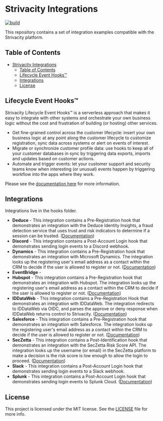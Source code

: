 # Strivacity Integrations 

[![build](https://github.com/Strivacity/integrations/actions/workflows/main.yml/badge.svg)](https://github.com/Strivacity/integrations/actions/workflows/main.yml)

This repository contains a set of integration examples compatible with the Strivacity platform.

## Table of Contents
- [Strivacity Integrations](#strivacity-integrations)
  - [Table of Contents](#table-of-contents)
  - [Lifecycle Event Hooks™](#lifecycle-event-hooks)
  - [Integrations](#integrations)
  - [License](#license)

## Lifecycle Event Hooks™

Strivacity Lifecycle Event Hooks™ is a serverless approach that makes it easy to integrate with other systems and orchestrate your own business logic without the cost and frustration of building (or hosting) other services.

- Get fine-grained control across the customer lifecycle: insert your own business logic at any point along the customer lifecycle to customize registration, sync data across systems or alert on events of interest.
- Migrate or synchronize customer profile data: use hooks to keep all of your customer databases in sync by triggering data exports, imports and updates based on customer actions.
- Automate and trigger events: let your customer support and security teams know when interesting (or unusual) events happen by triggering workflow into the apps where they work.

Please see the [documentation here](https://docs.strivacity.com/fusion/setting-up-fusion/setup-and-manage-lifecycle-event-hooks) for more information.

## Integrations

Integrations live in the hooks folder.

- **Deduce** - This integration contains a Pre-Registration hook that demonstrates an integration with the Deduce Identity Insights, a fraud detection service that uses trust and risk indicators to determine if a session can be trusted. ([Documentation](https://docs.strivacity.com/fusion/integrations/security/deduce))
- **Discord** - This integration contains a Post-Account Login hook that demonstrates sending login events to a Discord webhook.
- **Dynamics** - This integration contains a Pre-Registration hook that demonstrates an integration with Microsoft Dynamics. The integration looks up the registering user's email address as a contact within the CRM to decide if the user is allowed to register or not. ([Documentation](https://docs.strivacity.com/fusion/integrations/crm-cdp-and-marketing/microsoft-dynamics-365))
- **EventBridge** - 
- **Hubspot** - This integration contains a Pre-Registration hook that demonstrates an integration with Hubspot. The integration looks up the registering user's email address as a contact within the CRM to decide if the user is allowed to register or not. ([Documentation](https://docs.strivacity.com/fusion/integrations/crm-cdp-and-marketing/hubspot))
- **IDDataWeb** - This integration contains a Pre-Registration Hook that demonstrates an integration with IDDataWeb. The integration redirects to IDDataWeb via OIDC, and parses the approve or deny response when IDDataWeb returns control to Strivacity. ([Documentation](https://docs.strivacity.com/fusion/integrations/identity-proofing/id-dataweb-attribute-exchange-network-axn))
- **Salesforce** - This integration contains a Pre-Registration hook that demonstrates an integration with Salesforce. The integration looks up the registering user's email address as a contact within the CRM to decide if the user is allowed to register or not. ([Documentation](https://docs.strivacity.com/fusion/integrations/crm-cdp-and-marketing/salesforce-lightning))
- **SecZetta** - This integration contains a Post-Identification hook that demonstrates an integration with the SecZetta Risk Score API. The integration looks up the username (or email) in the SecZetta platform to make a decision is the risk score is low enough to allow the login to proceed. ([Documentation](https://docs.strivacity.com/fusion/integrations/security/seczetta))
- **Slack** - This integration contains a Post-Account Login hook that demonstrates sending login events to a Slack webhook.
- **Splunk** - This integration contains a Post-Account Login hook that demonstrates sending login events to Splunk Cloud. ([Documentation](https://docs.strivacity.com/fusion/integrations/security/splunk))

## License

This project is licensed under the MIT license. See the [LICENSE](https://github.com/Strivacity/integrations/blob/master/LICENSE) file for more info.
